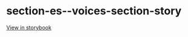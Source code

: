 # section-es--voices-section-story

[View in storybook](https://raw.githack.com/Independent-Digital-News-and-Media-Ltd/indy-pwamp-sb/PR-1374-sb/index.html?path=/story/section-es--voices-section-story)